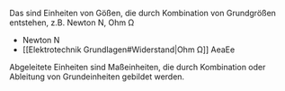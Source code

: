 Das sind Einheiten von Gößen, die durch Kombination von Grundgrößen entstehen, z.B. Newton N, Ohm Ω 
- Newton N
- [[Elektrotechnik Grundlagen#Widerstand|Ohm Ω]]
AeaEe

Abgeleitete Einheiten sind Maßeinheiten, die durch Kombination oder Ableitung von Grundeinheiten gebildet werden. 